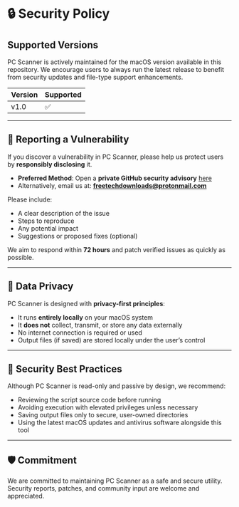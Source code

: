 # 🔒 Security Policy

## Supported Versions

PC Scanner is actively maintained for the macOS version available in this repository. We encourage users to always run the latest release to benefit from security updates and file-type support enhancements.

| Version | Supported |
|---------|-----------|
| v1.0    | ✅        |


---

## 📢 Reporting a Vulnerability

If you discover a vulnerability in PC Scanner, please help us protect users by **responsibly disclosing** it.

- **Preferred Method**: Open a **private GitHub security advisory** [here](https://github.com/freetechdownloads/PC-Scanner-MacOS/security/advisories)
- Alternatively, email us at: **freetechdownloads@protonmail.com**

Please include:
- A clear description of the issue
- Steps to reproduce
- Any potential impact
- Suggestions or proposed fixes (optional)

We aim to respond within **72 hours** and patch verified issues as quickly as possible.

---

## 🔐 Data Privacy

PC Scanner is designed with **privacy-first principles**:

- It runs **entirely locally** on your macOS system
- It **does not** collect, transmit, or store any data externally
- No internet connection is required or used
- Output files (if saved) are stored locally under the user’s control

---

## 🧪 Security Best Practices

Although PC Scanner is read-only and passive by design, we recommend:

- Reviewing the script source code before running
- Avoiding execution with elevated privileges unless necessary
- Saving output files only to secure, user-owned directories
- Using the latest macOS updates and antivirus software alongside this tool

---

## 🛡️ Commitment

We are committed to maintaining PC Scanner as a safe and secure utility.  
Security reports, patches, and community input are welcome and appreciated.

